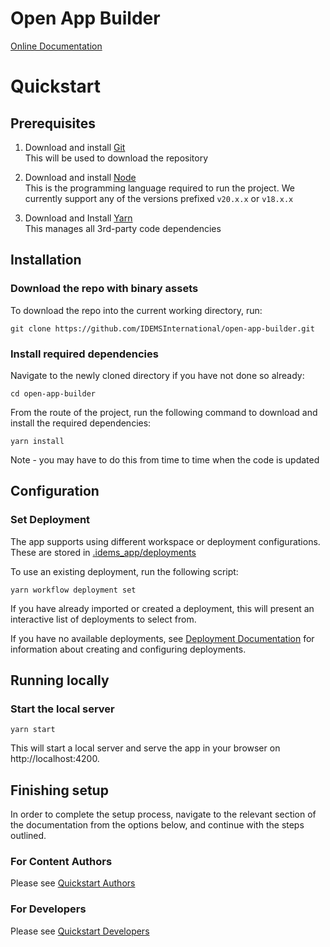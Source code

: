 # Open App Builder

[Online Documentation](https://idemsinternational.github.io/open-app-builder/)

# Quickstart

## Prerequisites

1. Download and install [Git](https://git-scm.com/downloads)  
   This will be used to download the repository

2. Download and install [Node](https://nodejs.org/en/download/)   
   This is the programming language required to run the project. We currently support any of the versions prefixed `v20.x.x` or `v18.x.x`

3. Download and Install [Yarn](https://classic.yarnpkg.com/en/docs/install)  
   This manages all 3rd-party code dependencies

## Installation

### Download the repo with binary assets

To download the repo into the current working directory, run:
```
git clone https://github.com/IDEMSInternational/open-app-builder.git
```

### Install required dependencies
Navigate to the newly cloned directory if you have not done so already:
```
cd open-app-builder
```

From the route of the project, run the following command to download and install the required dependencies:
```
yarn install
```
Note - you may have to do this from time to time when the code is updated

## Configuration
### Set Deployment
The app supports using different workspace or deployment configurations. These are stored in [.idems_app/deployments](./.idems_app/deployments)

To use an existing deployment, run the following script:
```
yarn workflow deployment set
```
If you have already imported or created a deployment, this will present an interactive list of deployments to select from.

If you have no available deployments, see [Deployment Documentation](https://idemsinternational.github.io/open-app-builder/developers/deployments/) for information about creating and configuring deployments.

## Running locally

### Start the local server
```
yarn start
```
This will start a local server and serve the app in your browser on http://localhost:4200.

## Finishing setup

In order to complete the setup process, navigate to the relevant section of the documentation from the options below, and continue with the steps outlined.

### For Content Authors

Please see [Quickstart Authors](https://idemsinternational.github.io/open-app-builder/authors/quickstart/)

### For Developers

Please see [Quickstart Developers](https://idemsinternational.github.io/open-app-builder/developers/quickstart/)
